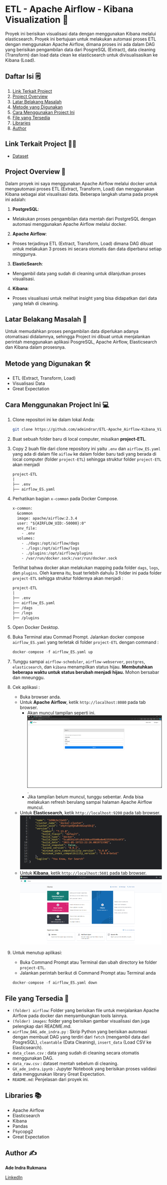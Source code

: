 # ETL - Apache Airflow - Kibana Visualization 💫

Proyek ini berisikan visualisasi data dengan menggunakan Kibana melalui elasticsearch. Proyek ini bertujuan untuk melakukan automasi proses ETL dengan menggunakan Apache Airflow, dimana proses ini ada dalam DAG yang berisikan pengambilan data dari PosgreSQL (Extract), data cleaning (Transform) dan load data clean ke elasticsearch untuk divisualisasikan ke Kibana (Load).

## Daftar Isi 🗒️
1. [Link Terkait Project](#link-terkait-project-)
2. [Project Overview](#project-overview-)
3. [Latar Belakang Masalah](#latar-belakang-masalah-)
4. [Metode yang Digunakan](#metode-yang-digunakan-️)
5. [Cara Menggunakan Project Ini](#cara-menggunakan-project-ini-)
6. [File yang Tersedia](#file-yang-tersedia-)
7. [Libraries](#libraries-)
8. [Author](#author-️)

## Link Terkait Project ⛓️‍💥

 - [Dataset](https://www.kaggle.com/datasets/lainguyn123/employee-survey)

## Project Overview 📝

Dalam proyek ini saya menggunakan Apache Airflow melalui docker untuk mengautomasi proses ETL (Extract, Transform, Load) dan menggunakan Kibana sebagai alat visualisasi data. Beberapa langkah utama pada proyek ini adalah:

1. **PostgreSQL**:
- Melakukan proses pengambilan data mentah dari PostgreSQL dengan automasi menggunakan Apache Airflow melalui docker.

2. **Apache Airflow**:
- Proses terjadinya ETL (Extract, Transform, Load) dimana DAG dibuat untuk melakukan 3 proses ini secara otomatis dan data diperbarui setiap minggunya.

3. **ElasticSearch**:
- Mengambil data yang sudah di cleaning untuk dilanjutkan proses visualisasi.

4. **Kibana**:
- Proses visualisasi untuk melihat insight yang bisa didapatkan dari data yang telah di cleaning.

## Latar Belakang Masalah 🧐

Untuk memudahkan proses pengambilan data diperlukan adanya otomatisasi didalamnya, sehingga Project ini dibuat untuk menjalankan perintah menggunakan aplikasi PosgreSQL, Apache Airflow, Elasticsearch dan Kibana dalam prosesnya.

## Metode yang Digunakan 🛠️

- ETL (Extract, Transform, Load)
- Visualisasi Data
- Great Expectation

## Cara Menggunakan Project Ini 💻

1. Clone repositori ini ke dalam lokal Anda:
    ```bash
    git clone https://github.com/adeindrar/ETL-Apache_Airflow-Kibana_Visualization.git
    ```

2. Buat sebuah folder baru di local computer, misalkan **project-ETL**.

3. Copy 2 buah file dari clone repository ini yaitu `.env` dan `airflow_ES.yaml` yang ada di dalam file `aiflow` ke dalam folder baru tadi yang berada di local computer (folder `project-ETL`) sehingga struktur folder `project-ETL` akan menjadi
   ```
   project-ETL
   |
   ├── .env
   ├── airflow_ES.yaml
   ```

4. Perhatikan bagian `x-common` pada Docker Compose.
   ```
   x-common:
     &common
     image: apache/airflow:2.3.4
     user: "${AIRFLOW_UID:-50000}:0"
     env_file: 
       - .env
     volumes:
       - ./dags:/opt/airflow/dags
       - ./logs:/opt/airflow/logs
       - ./plugins:/opt/airflow/plugins
       - /var/run/docker.sock:/var/run/docker.sock
   ```

   Terlihat bahwa docker akan melakukan mapping pada folder `dags`, `logs`, dan `plugins`. Oleh karena itu, buat terlebih dahulu 3 folder ini pada folder `project-ETL` sehigga struktur foldernya akan menjadi : 

   ```
   project-ETL
   |
   ├── .env
   ├── airflow_ES.yaml
   ├── /dags
   ├── /logs
   ├── /plugins
   ```

5. Open Docker Desktop.

6. Buka Terminal atau Commad Prompt. Jalankan docker compose `airflow_ES.yaml` yang terletak di folder `project-ETL` dengan command :
    ```py
    docker-compose -f airflow_ES.yaml up
    ```

7. Tunggu sampai `airflow-scheduler`, `airflow-webserver`, `postgres`, `elasticsearch`, dan `kibana` menampilkan status hijau. **Membutuhkan beberapa waktu untuk status berubah menjadi hijau.** Mohon bersabar dan mneunggu.

8. Cek aplikasi :
    - Buka browser anda.
    - Untuk **Apache Airflow**, ketik `http://localhost:8080` pada tab browser. 
        - Akan muncul tampilan seperti ini. ![plot](images/airflow_ES/Browser.png).
        - Jika tampilan belum muncul, tunggu sebentar. Anda bisa melakukan refresh berulang sampai halaman Apache Airflow muncul.
    - Untuk **Elasticsearch**, ketik `http://localhost:9200` pada tab browser.
        ![plot](images/airflow_ES/elasticsearch-7.13.png)
    - Untuk **Kibana**, ketik `http://localhost:5601` pada tab browser.
        ![plot](images/airflow_ES/kibana-7.13.png)

9. Untuk menutup aplikasi:
    - Buka Command Prompt atau Terminal dan ubah directory ke folder `project-ETL`.
    - Jalankan perintah berikut di Command Prompt atau Terminal anda
     ```py
     docker-compose -f airflow_ES.yaml down
     ```

## File yang Tersedia 📂

- `(folder) airflow`: Folder yang berisikan file untuk menjalankan Apache Airflow pada docker dan menyambungkan tools lainnya.
- `(folder) images`: folder yang berisikan gambar visualisasi dan juga pelengkap dari README.md.
- `airflow_DAG_ade_indra.py` : Skrip Python yang berisikan automasi dengan membuat DAG yang terdiri dari `fetch` (mengambil data dari PosgreSQL), `cleantable` (Data Cleaning), `insert_data` (Load CSV ke Elasticsearch).
- `data_clean.csv` : data yang sudah di cleaning secara otomatis menggunakan DAG.
- `data_raw.csv` : dataset mentah sebelum di cleaning.
- `GX_ade_indra.ipynb` : Jupyter Notebook yang berisikan proses validasi data menggunakan library Great Expectation.
- `README.md`: Penjelasan dari proyek ini.

## Libraries 📚
- Apache Airflow
- Elasticsearch
- Kibana
- Pandas
- Psycopg2
- Great Expectation

## Author ✍️
**Ade Indra Rukmana**

[LinkedIn](https://www.linkedin.com/in/ade-indra-rukmana/)